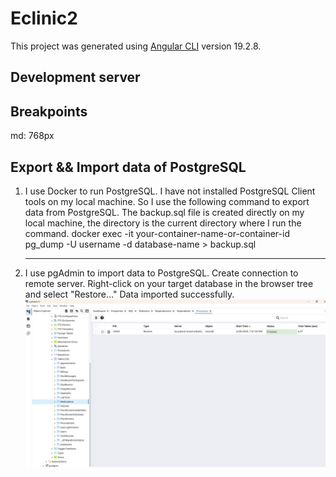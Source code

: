 # Eclinic2

This project was generated using [Angular CLI](https://github.com/angular/angular-cli) version 19.2.8.

## Development server

## Breakpoints

md: 768px

## Export && Import data of PostgreSQL

1. I use Docker to run PostgreSQL.
   I have not installed PostgreSQL Client tools on my local machine. So I use the following command to export data from PostgreSQL.
   The backup.sql file is created directly on my local machine, the directory is the current directory where I run the command.
   docker exec -it your-container-name-or-container-id pg_dump -U username -d database-name > backup.sql

   ***

2. I use pgAdmin to import data to PostgreSQL.
   Create connection to remote server.
   Right-click on your target database in the browser tree and select "Restore..."
   Data imported successfully.
   ![alt text](./screenshots/import-pgAdmin.png)
